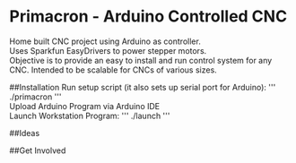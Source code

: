 # Primacron - Arduino Controlled CNC

Home built CNC project using Arduino as controller.<br />
Uses Sparkfun EasyDrivers to power stepper motors.<br />
Objective is to provide an easy to install and run control system for any CNC.  Intended to be scalable for CNCs of various sizes. <br />

##Installation
Run setup script (it also sets up serial port for Arduino):
'''
./primacron
'''
<br />
Upload Arduino Program via Arduino IDE
<br />
Launch Workstation Program:
'''
./launch
'''
<br />


##Ideas

##Get Involved
